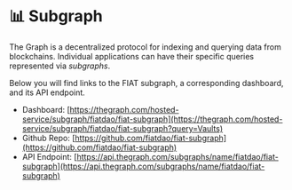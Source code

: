 # 📊 Subgraph

The Graph is a decentralized protocol for indexing and querying data from blockchains. Individual applications can have their specific queries represented via _subgraphs_.&#x20;

Below you will find links to the FIAT subgraph, a corresponding dashboard, and its API endpoint.

* Dashboard: [https://thegraph.com/hosted-service/subgraph/fiatdao/fiat-subgraph](https://thegraph.com/hosted-service/subgraph/fiatdao/fiat-subgraph?query=Vaults)
* Github Repo: [https://github.com/fiatdao/fiat-subgraph](https://github.com/fiatdao/fiat-subgraph)
* API Endpoint: [https://api.thegraph.com/subgraphs/name/fiatdao/fiat-subgraph](https://api.thegraph.com/subgraphs/name/fiatdao/fiat-subgraph)
